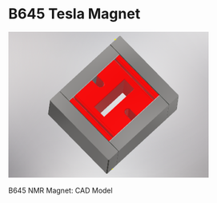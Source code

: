 # B645 Tesla Magnet

<p align="left">
<img src="magnet645.PNG" width="400"/>
</p>
<p align="left/center">
B645 NMR Magnet: CAD Model
</p>
